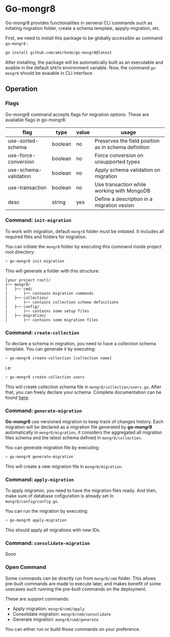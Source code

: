 # Go-mongr8
Go-mongr8 provides functionalities in serveral CLI commands such as initating migration folder, create a schema template, appply migration, etc.

First, we need to install this package to be globally accessible as command `go-mongr8` :
```sh
go install github.com/amirkode/go-mongr8@latest
```

After installing, the package will be automatically built as an executable and avaible in the default `$PATH` environment variable. Now, the command `go-mongr8` should be avaiable in CLI interface.

## Operation
### Flags
Go-mongr8 command accepts flags for migration options. These are available flags in go-mongr8:

|          flag         |   type   | value | usage |
|-----------------------|----------|-------|-------|
| use-sorted-schema     | boolean  | no    | Preserves the field position as in schema definition |
| use-force-conversion  | boolean  | no    | Force conversion on unsupported types|
| use-schema-validation | boolean  | no    | Apply schema validation on migration|
| use-transaction       | boolean  | no    | Use transaction while working with MongoDB|
| desc                  | string   | yes   | Define a description in a migration vesion|

### Command: `init-migration`
To work with migration, default `mongr8` folder must be initiated. It includes all required files and folders for migration. 

You can initiate the `mongr8` folder by executing this command inside project root directory:
```sh
> go-mongr8 init-migration
```
This will generate a folder with this structure:
```
[your project root]/
├── mongr8/
|   ├── cmd/
|       ├── contains migration commands
|   ├── collection/
|       ├── contains collection schema definitions
|   ├── config/
|       ├── contains some setup files
|   ├── migration/
|       ├── contains some migration files
```

### Command: `create-collection`
To declare a schema in migration, you need to have a collection schema template.
You can generate it by executing:
```sh
> go-mongr8 create-collection [collection name]
```
i.e:
```sh
> go-mongr8 create-collection users
```
This will create collection schema file in `mongr8/collection/users.go`. After that, you can freely declare your schema. Complete documentation can be found [here]().

### Command: `generate-migration`
**Go-mongr8** use versioned migration to keep track of changes history. Each migration will be declared as a migration file generated by **go-mongr8** automatically in `mongr8/migration`, it considers the aggregated all migration files schema and the latest schema defined in `mongr8/collection`.

You can generate migration file by executing:
```sh
> go-mongr8 generate-migration
```
This will create a new migration file in `mongr8/migration`.

### Command: `apply-migration`
To apply migration, you need to have the migration files ready. And then, make sure of database cofiguration is already set in `mongr8/config/config.go`.

You can run the migration by executing:
```sh
> go-mongr8 apply-migration
```
This should apply all migrations with new IDs.

### Command: `consolidate-migration`
Soon

### Open Command
Some commands can be directly run from `mongr8/cmd` folder. This allows pre-built commands  are made to execute later, and makes benefit of some usecases such running the pre-built commands on the deployment.

These are support commands:
- Apply migration: `mongr8/cmd/apply`
- Consolidate migration: `mongr8/cmd/consolidate`
- Generate migration: `mongr8/cmd/generate`

You can either run or build those commands on your preference.